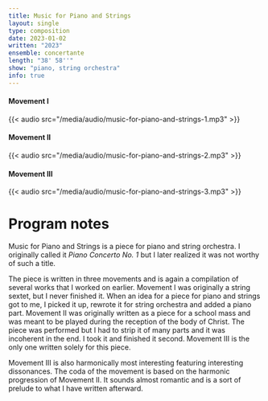 ```yaml
---
title: Music for Piano and Strings
layout: single
type: composition
date: 2023-01-02
written: "2023"
ensemble: concertante
length: "38' 58''"
show: "piano, string orchestra"
info: true
---
```


#### Movement I

{{< audio src="/media/audio/music-for-piano-and-strings-1.mp3" >}}

#### Movement II

{{< audio src="/media/audio/music-for-piano-and-strings-2.mp3" >}}

#### Movement III

{{< audio src="/media/audio/music-for-piano-and-strings-3.mp3" >}}

# Program notes

Music for Piano and Strings is a piece for piano and string orchestra. I originally called it *Piano Concerto No. 1* but I later realized it was not worthy of such a title.

The piece is written in three movements and is again a compilation of several works that I worked on earlier. Movement I was originally a string sextet, but I never finished it. When an idea for a piece for piano and strings got to me, I picked it up, rewrote it for string orchestra and added a piano part. Movement II was originally written as a piece for a school mass and was meant to be played during the reception of the body of Christ. The piece was performed but I had to strip it of many parts and it was incoherent in the end. I took it and finished it second. Movement III is the only one written solely for this piece.

Movement III is also harmonically most interesting featuring interesting dissonances. The coda of the movement is based on the harmonic progression of Movement II. It sounds almost romantic and is a sort of prelude to what I have written afterward.